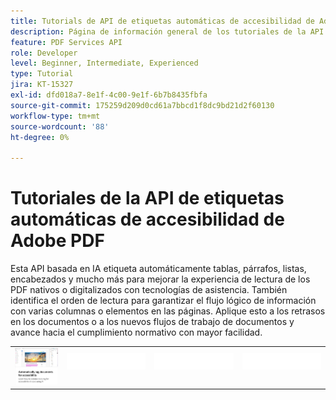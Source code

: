 ```yaml
---
title: Tutorials de API de etiquetas automáticas de accesibilidad de Adobe PDF
description: Página de información general de los tutoriales de la API de etiquetas automáticas de accesibilidad de Adobe
feature: PDF Services API
role: Developer
level: Beginner, Intermediate, Experienced
type: Tutorial
jira: KT-15327
exl-id: dfd018a7-8e1f-4c00-9e1f-6b7b8435fbfa
source-git-commit: 175259d209d0cd61a7bbcd1f8dc9bd21d2f60130
workflow-type: tm+mt
source-wordcount: '88'
ht-degree: 0%

---
```


# Tutoriales de la API de etiquetas automáticas de accesibilidad de Adobe PDF

Esta API basada en IA etiqueta automáticamente tablas, párrafos, listas, encabezados y mucho más para mejorar la experiencia de lectura de los PDF nativos o digitalizados con tecnologías de asistencia. También identifica el orden de lectura para garantizar el flujo lógico de información con varias columnas o elementos en las páginas. Aplique esto a los retrasos en los documentos o a los nuevos flujos de trabajo de documentos y avance hacia el cumplimiento normativo con mayor facilidad.

<table style="table-layout:fixed">
<tr>
 <td>
   <a href="automatically-add-tags.md">
      <img alt="Etiquetado automático de documentos para su accesibilidad" src="assets/auto-tag-accessibility.png" />
  </td>
  <td>
    <img alt="Separador" src="../assets/WhiteBanner_Placeholder.png" />
    <div>
    <br>
  </td>
  <td>
    <img alt="Separador" src="../assets/WhiteBanner_Placeholder.png" />
    <div>
    <br>
  </td>
  <td>
    <img alt="Separador" src="../assets/WhiteBanner_Placeholder.png" />
    <div>
    <br>
  </td>
</tr>
</table>
